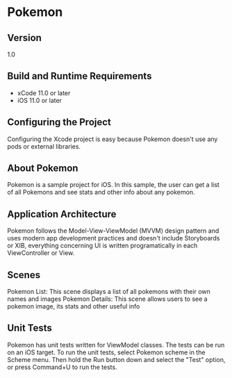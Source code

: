 # Pokemon

## Version

1.0


## Build and Runtime Requirements

+ xCode 11.0 or later
+ iOS 11.0 or later


## Configuring the Project

Configuring the Xcode project is easy because Pokemon doesn't use any pods or external libraries.


## About Pokemon

Pokemon is a sample project for iOS. In this sample, the user can get a list of all Pokemons and see stats and other info about any pokemon.


## Application Architecture

Pokemon follows the Model-View-ViewModel (MVVM) design pattern and uses modern app development practices and doesn't include Storyboards or XIB, everything concerning UI is written programatically in each ViewController or View.


## Scenes

Pokemon List: This scene displays a list of all pokemons with their own names and images
Pokemon Details: This scene allows users to see a pokemon image, its stats and other useful info


## Unit Tests

Pokemon has unit tests written for ViewModel classes. The tests can be run on an iOS target. To run the unit tests, select Pokemon scheme in the Scheme menu. Then hold the Run button down and select the "Test" option, or press Command+U to run the tests.
